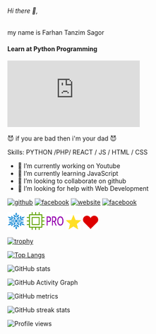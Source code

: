 ###### Hi there 👋, 
my name is Farhan Tanzim Sagor 
#### Learn at Python Programming
![Learn at Python Programming](https://mbasic.facebook.com/photo.php?fbid=727348555381892&id=100043202624731&set=a.159794135470673&source=44&refid=17)


😈 if you are bad then i'm your dad 😈 


Skills: PYTHON /PHP/ REACT / JS / HTML / CSS

- 🔭 I’m currently working on Youtube 
- 🌱 I’m currently learning JavaScript 
- 👯 I’m looking to collaborate on github 
- 🤔 I’m looking for help with Web Development 


[<img src='https://cdn.jsdelivr.net/npm/simple-icons@3.0.1/icons/github.svg' alt='github' height='40'>](https://github.com/Sagor-BCZ)  [<img src='https://cdn.jsdelivr.net/npm/simple-icons@3.0.1/icons/facebook.svg' alt='facebook' height='40'>](https://www.facebook.com/sagor.official.0)  [<img src='https://cdn.jsdelivr.net/npm/simple-icons@3.0.1/icons/icloud.svg' alt='website' height='40'>](bdnews32.com)  [<img src='https://cdn.jsdelivr.net/npm/simple-icons@3.0.1/icons/facebook.svg' alt='facebook' height='40'>](https://www.facebook.com/its.sagor.900)  

<a href='https://archiveprogram.github.com/'><img src='https://raw.githubusercontent.com/acervenky/animated-github-badges/master/assets/acbadge.gif' width='40' height='40'></a> <a href='https://docs.github.com/en/developers'><img src='https://raw.githubusercontent.com/acervenky/animated-github-badges/master/assets/devbadge.gif' width='40' height='40'></a> <a href='https://github.com/pricing'><img src='https://raw.githubusercontent.com/acervenky/animated-github-badges/master/assets/pro.gif' width='40' height='40'></a> <a href='https://stars.github.com/'><img src='https://raw.githubusercontent.com/acervenky/animated-github-badges/master/assets/starbadge.gif' width='35' height='35'></a> <a href='https://docs.github.com/en/github/supporting-the-open-source-community-with-github-sponsors'><img src='https://raw.githubusercontent.com/acervenky/animated-github-badges/master/assets/sponsorbadge.gif' width='35' height='35'></a> 

[![trophy](https://github-profile-trophy.vercel.app/?username=Sagor-BCZ)](https://github.com/ryo-ma/github-profile-trophy)

[![Top Langs](https://github-readme-stats.vercel.app/api/top-langs/?username=Sagor-BCZ)](https://github.com/anuraghazra/github-readme-stats)

![GitHub stats](https://github-readme-stats.vercel.app/api?username=Sagor-BCZ&show_icons=true)  

![GitHub Activity Graph](https://activity-graph.herokuapp.com/graph?username=Sagor-BCZ)  

![GitHub metrics](https://metrics.lecoq.io/Sagor-BCZ)  

![GitHub streak stats](https://github-readme-streak-stats.herokuapp.com/?user=Sagor-BCZ)  

![Profile views](https://gpvc.arturio.dev/Sagor-BCZ)
